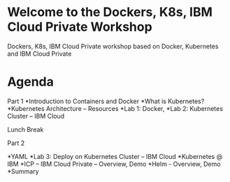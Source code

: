 

# Welcome to the Dockers, K8s, IBM Cloud Private Workshop 

Dockers, K8s, IBM Cloud Private workshop based on Docker, Kubernetes and IBM Cloud Private

# Agenda

Part 1
*Introduction to Containers and Docker
*What is Kubernetes?	
*Kubernetes Architecture – Resources
  *Lab 1: Docker, 
  *Lab 2: Kubernetes Cluster – IBM Cloud

Lunch Break

Part 2

*YAML
  *Lab 3: Deploy on Kubernetes Cluster – IBM Cloud
*Kubernetes @ IBM
*ICP – IBM Cloud Private – Overview, Demo
*Helm - Overview, Demo
*Summary






